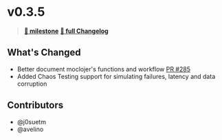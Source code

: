 # v0.3.5

> **[🎯 milestone](https://github.com/moclojer/moclojer/milestone/8?closed=1)**
> **[🔖 full Changelog](https://github.com/moclojer/moclojer/commits/v0.3.5)**

## What's Changed

* Better document moclojer's functions and workflow [PR #285](https://github.com/moclojer/moclojer/pull/285)
* Added Chaos Testing support for simulating failures, latency and data corruption

## Contributors

* @j0suetm
* @avelino
